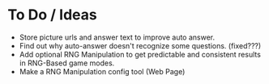 # To Do / Ideas

- Store picture urls and answer text to improve auto answer.
- Find out why auto-answer doesn't recognize some questions. (fixed???)
- Add optional RNG Manipulation to get predictable and consistent results in RNG-Based game modes.
- Make a RNG Manipulation config tool (Web Page)